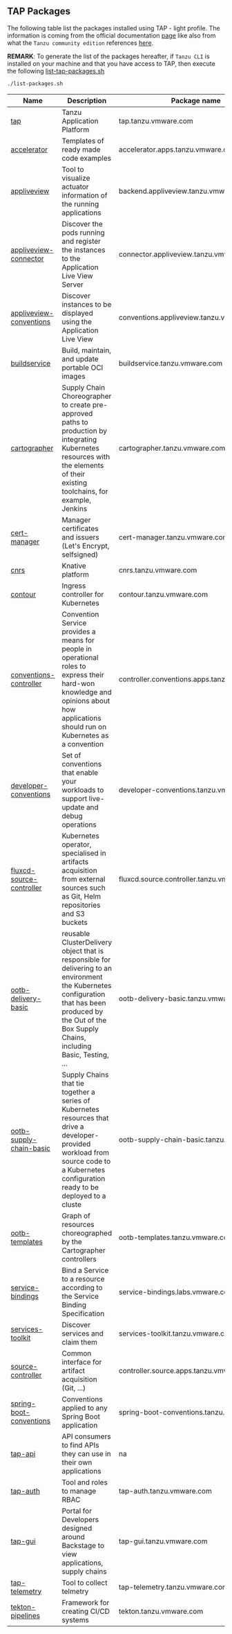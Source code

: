 ## TAP Packages

The following table list the packages installed using TAP - light profile. The information is coming from the official documentation [page](https://docs.vmware.com/en/Tanzu-Application-Platform/1.1/tap/GUID-components.html)
like also from what the `Tanzu community edition` references [here](https://github.com/vmware-tanzu/community-edition#packages).

**REMARK**: To generate the list of the packages hereafter, if `Tanzu CLI` is installed on your machine and that you have access to TAP, then execute the following [list-tap-packages.sh](scripts/list-packages.sh)

```bash
./list-packages.sh
```


| Name                           | Description                                    | Package name                                 | Version      |
| ------------------------------ | ----------------------------------------------|----------------------------------------------| ------------ |
| [tap][1]                       | Tanzu Application Platform                   | tap.tanzu.vmware.com                         | 1.1.0        |
| [accelerator][2]               | Templates of ready made code examples        | accelerator.apps.tanzu.vmware.com            | 1.1.2        |
| [appliveview][3]               | Tool to visualize actuator information of the running applications | backend.appliveview.tanzu.vmware.com         | 1.1.0        |
| [appliveview-connector][3]     | Discover the pods running and register the instances to the Application Live View Server | connector.appliveview.tanzu.vmware.com       | 1.1.0        |
| [appliveview-conventions][4]   | Discover instances to be displayed using the Application Live View  | conventions.appliveview.tanzu.vmware.com     | 1.1.0        |
| [buildservice][6]              | Build, maintain, and update portable OCI images | buildservice.tanzu.vmware.com                | 1.5.0        |
| [cartographer][7]              | Supply Chain Choreographer to create pre-approved paths to production by integrating Kubernetes resources with the elements of their existing toolchains, for example, Jenkins | cartographer.tanzu.vmware.com                | 0.3.0        |
| [cert-manager][8]              | Manager certificates and issuers (Let's Encrypt, selfsigned) | cert-manager.tanzu.vmware.com                | 1.5.3+tap.2  |
| [cnrs][9]                      | Knative platform | cnrs.tanzu.vmware.com                        | 1.2.0        |
| [contour][10]                  | Ingress controller for Kubernetes | contour.tanzu.vmware.com                     | 1.18.2+tap.2 |
| [conventions-controller][5]    | Convention Service provides a means for people in operational roles to express their hard-won knowledge and opinions about how applications should run on Kubernetes as a convention | controller.conventions.apps.tanzu.vmware.com | 0.6.3        |
| [developer-conventions][11]    | Set of conventions that enable your workloads to support live-update and debug operations | developer-conventions.tanzu.vmware.com       | 0.6.0        |
| [fluxcd-source-controller][12] | Kubernetes operator, specialised in artifacts acquisition from external sources such as Git, Helm repositories and S3 buckets | fluxcd.source.controller.tanzu.vmware.com    | 0.16.4       |
| [ootb-delivery-basic][13]      | reusable ClusterDelivery object that is responsible for delivering to an environment the Kubernetes configuration that has been produced by the Out of the Box Supply Chains, including Basic, Testing, ... | ootb-delivery-basic.tanzu.vmware.com         | 0.7.0        |
| [ootb-supply-chain-basic][14]  | Supply Chains that tie together a series of Kubernetes resources that drive a developer-provided workload from source code to a Kubernetes configuration ready to be deployed to a cluste | ootb-supply-chain-basic.tanzu.vmware.com     | 0.7.0        |
| [ootb-templates][15]           | Graph of resources choreographed by the Cartographer controllers | ootb-templates.tanzu.vmware.com              | 0.7.0        |
| [service-bindings][16]         | Bind a Service to a resource according to the  Service Binding Specification  | service-bindings.labs.vmware.com             | 0.7.1        |
| [services-toolkit ][17]        | Discover services and claim them | services-toolkit.tanzu.vmware.com            | 0.6.0        |
| [source-controller][18]        | Common interface for artifact acquisition (Git, ...) | controller.source.apps.tanzu.vmware.com      | 0.3.3        |
| [spring-boot-conventions][19]  | Conventions applied to any Spring Boot application | spring-boot-conventions.tanzu.vmware.com     | 0.4.0        |
| [tap-api][20]                  | API consumers to find APIs they can use in their own applications | na                                           | na           |
| [tap-auth][21]                 | Tool and roles to manage RBAC | tap-auth.tanzu.vmware.com                    | 1.1.0        |
| [tap-gui][22]                  | Portal for Developers designed around Backstage to view applications, supply chains | tap-gui.tanzu.vmware.com                     | 1.1.0        |
| [tap-telemetry][23]            | Tool to collect telmetry | tap-telemetry.tanzu.vmware.com               | 0.1.4        |
| [tekton-pipelines][24]         | Framework for creating CI/CD systems | tekton.tanzu.vmware.com                      | 0.33.2       |

[1]: https://docs.vmware.com/en/VMware-Tanzu-Application-Platform/index.html
[2]: https://docs.vmware.com/en/Application-Accelerator-for-VMware-Tanzu/index.html
[3]: https://docs.vmware.com/en/Application-Live-View-for-VMware-Tanzu/1.1/docs/GUID-index.html
[4]: https://docs.vmware.com/en/Application-Live-View-for-VMware-Tanzu/1.1/docs/GUID-convention-server.html
[5]: https://docs.vmware.com/en/Tanzu-Application-Platform/1.1/tap/GUID-convention-service-about.html
[6]: https://docs.vmware.com/en/VMware-Tanzu-Build-Service/index.html
[7]: https://docs.vmware.com/en/Tanzu-Application-Platform/1.1/tap/GUID-scc-about.html
[8]: https://cert-manager.io/docs/
[9]: https://docs.vmware.com/en/Cloud-Native-Runtimes-for-VMware-Tanzu/index.html
[10]: https://projectcontour.io/
[11]: https://docs.vmware.com/en/Tanzu-Application-Platform/1.1/tap/GUID-developer-conventions-about.html
[12]: https://github.com/fluxcd/source-controller
[13]: https://docs.vmware.com/en/Tanzu-Application-Platform/1.1/tap/GUID-scc-ootb-delivery-basic.html
[14]:https://docs.vmware.com/en/Tanzu-Application-Platform/1.1/tap/GUID-scc-ootb-supply-chain-basic.html
[15]: https://docs.vmware.com/en/Tanzu-Application-Platform/1.1/tap/GUID-scc-ootb-templates.html
[16]: https://docs.vmware.com/en/Tanzu-Application-Platform/1.1/tap/GUID-service-bindings-about.html
[17]: https://docs.vmware.com/en/Services-Toolkit-for-VMware-Tanzu-Application-Platform/0.6/svc-tlk/GUID-overview.html
[18]: https://docs.vmware.com/en/Tanzu-Application-Platform/1.1/tap/GUID-source-controller-about.html
[19]: https://docs.vmware.com/en/Tanzu-Application-Platform/1.1/tap/GUID-spring-boot-conventions-about.html
[20]: https://docs.pivotal.io/api-portal
[21]: https://docs.vmware.com/en/Tanzu-Application-Platform/1.1/tap/GUID-authn-authz-overview.html
[22]: https://docs.vmware.com/en/Tanzu-Application-Platform/1.1/tap/GUID-tap-gui-about.html
[23]: https://tanzu.vmware.com/legal/telemetry
[24]: https://docs.vmware.com/en/Tanzu-Application-Platform/1.1/tap/GUID-tekton-tekton-about.html

